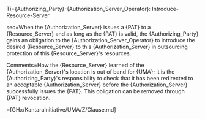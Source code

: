 Ti={Authorizing_Party}-{Authorization_Server_Operator}: Introduce-Resource-Server

sec=When the {Authorization_Server} issues a {PAT} to a {Resource_Server} and as long as the {PAT} is valid, the {Authorizing_Party} gains an obligation to the {Authorization_Server_Operator} to introduce the desired {Resource_Server} to this {Authorization_Server} in outsourcing protection of this {Resource_Server}'s resources.

Comments=How the {Resource_Server} learned of the {Authorization_Server}'s location is out of band for {UMA}; it is the {Authorizing_Party}'s responsibility to check that it has been redirected to an acceptable {Authorization_Server} before the {Authorization_Server} successfully issues the {PAT}. This obligation can be removed through {PAT} revocation.

=[GHx/KantaraInitiative/UMA/Z/Clause.md]

